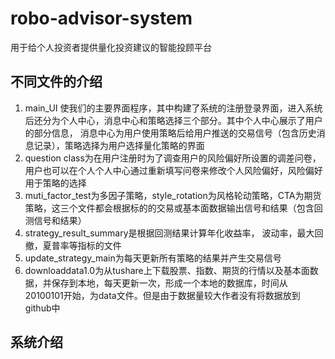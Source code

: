 # robo-advisor-system
用于给个人投资者提供量化投资建议的智能投顾平台
## 不同文件的介绍
1. main_UI 使我们的主要界面程序，其中构建了系统的注册登录界面，进入系统后还分为个人中心，消息中心和策略选择三个部分。其中个人中心展示了用户的部分信息，
消息中心为用户使用策略后给用户推送的交易信号（包含历史消息记录），策略选择为用户选择量化策略的界面 </br>
2. question class为在用户注册时为了调查用户的风险偏好所设置的调差问卷，用户也可以在个人个人中心通过重新填写问卷来修改个人风险偏好，风险偏好用于策略的选择 </br>
3. muti_factor_test为多因子策略，style_rotation为风格轮动策略，CTA为期货策略，这三个文件都会根据标的的交易或基本面数据输出信号和结果（包含回测信号和结果）</br>
4. strategy_result_summary是根据回测结果计算年化收益率， 波动率，最大回撤，夏普率等指标的文件</br>
5. update_strategy_main为每天更新所有策略的结果并产生交易信号
6. downloaddata1.0为从tushare上下载股票、指数、期货的行情以及基本面数据，并保存到本地，每天更新一次，形成一个本地的数据库，时间从20100101开始，为data文件。但是由于数据量较大作者没有将数据放到github中</br>

## 系统介绍



